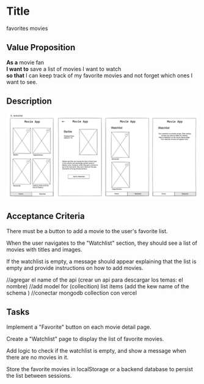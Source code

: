 # Title

favorites movies

## Value Proposition

**As a** movie fan <br>
**I want to** save a list of movies I want to watch<br>
**so that** I can keep track of my favorite movies and not forget which ones I want to see.<br>

## Description

![wireframe](./assets/scribble-watchlist.png)

## Acceptance Criteria

There must be a button to add a movie to the user's favorite list.

When the user navigates to the "Watchlist" section, they should see a list of movies with titles and images.

If the watchlist is empty, a message should appear explaining that the list is empty and provide instructions on how to add movies.

//agregar el name of the api (crear un api para descargar los temas: el nombre)
//add model for (collecition) list items (add the kew name of the schema )
//conectar mongodb collection con vercel

## Tasks

Implement a "Favorite" button on each movie detail page.

Create a "Watchlist" page to display the list of favorite movies.

Add logic to check if the watchlist is empty, and show a message when there are no movies in it.

Store the favorite movies in localStorage or a backend database to persist the list between sessions.
